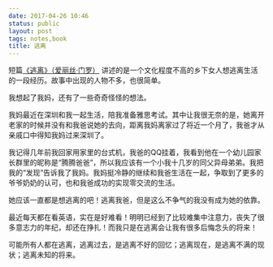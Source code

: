 ```yaml
---
date: 2017-04-26 10:46
status: public
layout: post
tags: notes,book
title: 逃离
---
```


短篇[《逃离》（爱丽丝·门罗）](https://book.douban.com/subject/3831788/) 讲述的是一个文化程度不高的乡下女人想逃离生活的一段经历。故事中出现的人物不多，也很简单。

我想起了我妈，还有了一些奇奇怪怪的想法。

我妈最近在深圳和我一起生活，陪我准备雅思考试。其中让我很无奈的是，她离开老家的时候并没有和我爸说她的去向，距离我妈离家过了将近一个月了，我爸才从亲戚口中得知我妈过来深圳了。

我记得几年前我回家用家里的台式机，我爸的QQ挂着，我看到他在一个幼儿园家长群里的昵称是“腾腾爸爸”，所以我应该有一个小我十几岁的同父异母弟弟。我把我的“发现”告诉我了我妈。我妈挺冷静的继续和我爸生活在一起，争取到了更多的爷爷奶奶的认可，也和我爸成功的实现零交流的生活。

她应该一直都是想逃离的吧！逃离我爸，但是这么不争气的我没有成为她的依靠。

最近每天都在看英语，实在是好难看！明明已经到了比较难集中注意力，丧失了很多意志力的年纪，却还在挣扎！而我只是在逃离会让我有很多后悔念头的将来！

可能所有人都在逃离，逃离过去，是逃离不好的回忆；逃离现在，是逃离不满的现状；逃离未知的将来。